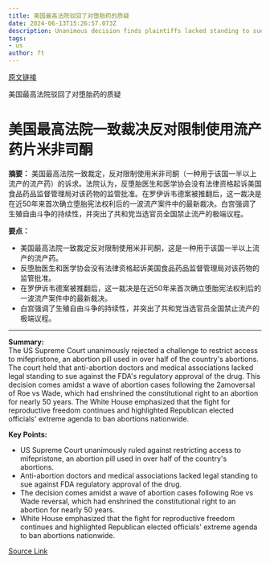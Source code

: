 ```yaml
---
title: 美国最高法院驳回了对堕胎药的质疑
date: 2024-06-13T15:26:57.073Z
description: Unanimous decision finds plaintiffs lacked standing to sue over regulatory approval of mifepristone
tags: 
- us
author: ft
---
```


[原文链接](https://ft.com/content/fe1eb92b-8d50-4494-9f31-9a51a6fcdffd)

美国最高法院驳回了对堕胎药的质疑

# 美国最高法院一致裁决反对限制使用流产药片米非司酮

**摘要：**
美国最高法院一致裁定，反对限制使用米非司酮（一种用于该国一半以上流产的流产药）的诉求。法院认为，反堕胎医生和医学协会没有法律资格起诉美国食品药品监督管理局对该药物的监管批准。在罗伊诉韦德案被推翻后，这一裁决是在近50年来首次确立堕胎宪法权利后的一波流产案件中的最新裁决。白宫强调了生殖自由斗争的持续性，并突出了共和党当选官员全国禁止流产的极端议程。

**要点：**
- 美国最高法院一致裁定反对限制使用米非司酮，这是一种用于该国一半以上流产的流产药。
- 反堕胎医生和医学协会没有法律资格起诉美国食品药品监督管理局对该药物的监管批准。
- 在罗伊诉韦德案被推翻后，这一裁决是在近50年来首次确立堕胎宪法权利后的一波流产案件中的最新裁决。
- 白宫强调了生殖自由斗争的持续性，并突出了共和党当选官员全国禁止流产的极端议程。

---

 **Summary:**  
The US Supreme Court unanimously rejected a challenge to restrict access to mifepristone, an abortion pill used in over half of the country's abortions. The court held that anti-abortion doctors and medical associations lacked legal standing to sue against the FDA's regulatory approval of the drug. This decision comes amidst a wave of abortion cases following the 2amoversal of Roe vs Wade, which had enshrined the constitutional right to an abortion for nearly 50 years. The White House emphasized that the fight for reproductive freedom continues and highlighted Republican elected officials' extreme agenda to ban abortions nationwide.

**Key Points:**  
- US Supreme Court unanimously ruled against restricting access to mifepristone, an abortion pill used in over half of the country's abortions.
- Anti-abortion doctors and medical associations lacked legal standing to sue against FDA regulatory approval of the drug.
- The decision comes amidst a wave of abortion cases following Roe vs Wade reversal, which had enshrined the constitutional right to an abortion for nearly 50 years.
- White House emphasized that the fight for reproductive freedom continues and highlighted Republican elected officials' extreme agenda to ban abortions nationwide.

[Source Link](https://ft.com/content/fe1eb92b-8d50-4494-9f31-9a51a6fcdffd)

